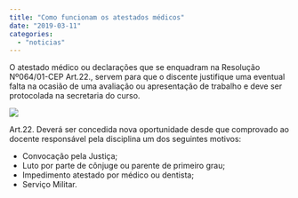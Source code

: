 ```yaml
---
title: "Como funcionam os atestados médicos"
date: "2019-03-11"
categories: 
  - "noticias"
---
```


O atestado médico ou declarações que se enquadram na Resolução Nº064/01-CEP Art.22., servem para que o discente justifique uma eventual falta na ocasião de uma avaliação ou apresentação de trabalho e deve ser protocolada na secretaria do curso.

<!-- more -->

[![](/img/antigo/2018/12/maos-e-cardiologia_23-2147661828.jpg)](/img/antigo/2018/12/maos-e-cardiologia_23-2147661828.jpg)


Art.22. Deverá ser concedida nova oportunidade desde que comprovado ao docente responsável pela disciplina um dos seguintes motivos:

- Convocação pela Justiça;
- Luto por parte de cônjuge ou parente de primeiro grau;
- Impedimento atestado por médico ou dentista;
- Serviço Militar.
